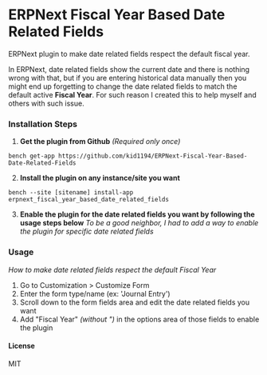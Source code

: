 # ERPNext Fiscal Year Based Date Related Fields
ERPNext plugin to make date related fields respect the default fiscal year.

In ERPNext, date related fields show the current date and there is nothing wrong with that, but if you are entering historical data manually then you might end up forgetting to change the date related fields to match the default active **Fiscal Year**.
For such reason I created this to help myself and others with such issue.


### Installation Steps
1. **Get the plugin from Github** *(Required only once)*

`bench get-app https://github.com/kid1194/ERPNext-Fiscal-Year-Based-Date-Related-Fields`

2. **Install the plugin on any instance/site you want**

`bench --site [sitename] install-app erpnext_fiscal_year_based_date_related_fields`

3. **Enable the plugin for the date related fields you want by following the usage steps below**
*To be a good neighbor, I had to add a way to enable the plugin for specific date related fields*


### Usage
*How to make date related fields respect the default Fiscal Year*
1. Go to Customization > Customize Form
2. Enter the form type/name (ex: 'Journal Entry')
3. Scroll down to the form fields area and edit the date related fields you want
4. Add "Fiscal Year" *(without ")* in the options area of those fields to enable the plugin


#### License
MIT
